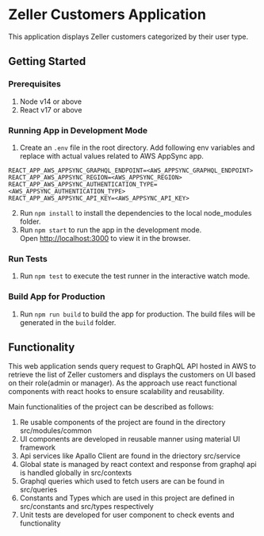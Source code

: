 # Zeller Customers Application

This application displays Zeller customers categorized by their user type.

## Getting Started

### Prerequisites

1. Node v14 or above
2. React v17 or above

### Running App in Development Mode

1. Create an `.env` file in the root directory. Add following env variables and replace with actual values related to AWS AppSync app.

```
REACT_APP_AWS_APPSYNC_GRAPHQL_ENDPOINT=<AWS_APPSYNC_GRAPHQL_ENDPOINT>
REACT_APP_AWS_APPSYNC_REGION=<AWS_APPSYNC_REGION>
REACT_APP_AWS_APPSYNC_AUTHENTICATION_TYPE=<AWS_APPSYNC_AUTHENTICATION_TYPE>
REACT_APP_AWS_APPSYNC_API_KEY=<AWS_APPSYNC_API_KEY>

```

2. Run `npm install` to install the dependencies to the local node_modules folder.
3. Run `npm start` to run the app in the development mode.\
   Open [http://localhost:3000](http://localhost:3000) to view it in the browser.

### Run Tests

1. Run `npm test` to execute the test runner in the interactive watch mode.

### Build App for Production

1. Run `npm run build` to build the app for production. The build files will be generated in the `build` folder.

## Functionality

This web application sends query request to GraphQL API hosted in AWS to retrieve the list of Zeller customers and displays the customers on UI based on their role(admin or manager). As the approach use react functional components with react hooks to ensure scalability and reusability.

Main functionalities of the project can be described as follows:

1. Re usable components of the project are found in the directory src/modules/common
2. UI components are developed in reusable manner using material UI framework
3. Api services like Apallo Client are found in the driectory src/service
4. Global state is managed by react context and response from graphql api is handled globally in src/contexts
5. Graphql queries which used to fetch users are can be found in src/queries
6. Constants and Types which are used in this project are defined in src/constants and src/types respectively
7. Unit tests are developed for user component to check events and functionality
